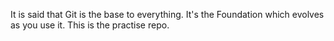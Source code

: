 It is said that Git is the base to everything. It's the Foundation which evolves as you use it.
This is the practise repo.